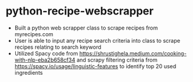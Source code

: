 # python-recipe-webscrapper
* Built a python web scrapper class to scrape recipes from myrecipes.com
* User is able to input any recipe search criteria into class to scrape recipes relating to search keyword
* Utilized Spacy code from https://shrustighela.medium.com/cooking-with-nlp-eba2b658cf34 and scrapy filtering criteria from https://spacy.io/usage/linguistic-features to identify top 20 used ingredients
  
